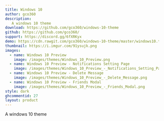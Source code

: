 ```yaml
---
title: Windows 10
author: gco360
description:
   A windows 10 theme
download: https://github.com/gco360/windows-10-theme
github: https://github.com/gco360/
support: https://discord.gg/6fXRKyx
demo: https://cdn.rawgit.com/gco360/windows-10-theme/master/windows10.theme.css
thumbnail: https://i.imgur.com/91ysujk.png
images:
  - name: Windows 10 Preview
    image: /images/themes/Windows_10_Preview.png
  - name: Windows 10 Preview - Notifications Setting Page
    image: /images/themes/Windows_10_Preview_-_Notifications_Setting_Page.png
  - name: Windows 10 Preview - Delete Message
    image: /images/themes/Windows_10_Preview_-_Delete_Message.png
  - name: Windows 10 Preview - Friends Modal
    image: /images/themes/Windows_10_Preview_-_Friends_Modal.png
style: dark
ghcommentid: 27
layout: product
---
```

A windows 10 theme
